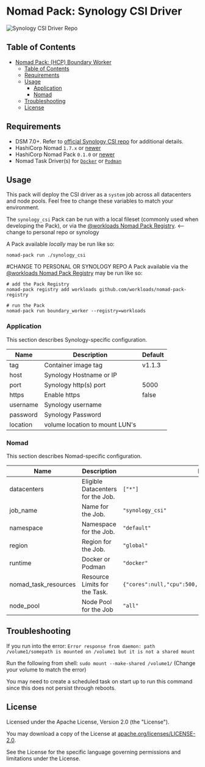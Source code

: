 # Nomad Pack: Synology CSI Driver

![Synology CSI Driver Repo](https://github.com/SynologyOpenSource/synology-csi)

## Table of Contents

<!-- TOC -->
* [Nomad Pack: (HCP) Boundary Worker](#nomad-pack-hcp-boundary-worker)
  * [Table of Contents](#table-of-contents)
  * [Requirements](#requirements)
  * [Usage](#usage)
    * [Application](#application)
    * [Nomad](#nomad)
  * [Troubleshooting](#troubleshooting)
  * [License](#license)
<!-- TOC -->

## Requirements

- DSM 7.0+. Refer to [official Synology CSI repo](https://github.com/SynologyOpenSource/synology-csi) for additional details.
- HashiCorp Nomad `1.7.x` or [newer](https://developer.hashicorp.com/nomad/install)
- HashiCorp Nomad Pack `0.1.0` or [newer](https://releases.hashicorp.com/nomad-pack/)
- Nomad Task Driver(s) for [`Docker`](https://developer.hashicorp.com/nomad/docs/drivers/docker) or [`Podman`](https://developer.hashicorp.com/nomad/plugins/drivers/podman)


## Usage

This pack will deploy the CSI driver as a `system` job across all datacenters and node pools. Feel free to change these variables to match your environment.

The `synology_csi` Pack can be run with a local fileset (commonly used when developing the Pack), or via the [@workloads Nomad Pack Registry](https://github.com/workloads/nomad-pack-registry). <-- change to personal repo or synology

A Pack available _locally_ may be run like so:

```shell
nomad-pack run ./synology_csi
```

#CHANGE TO PERSONAL OR SYNOLOGY REPO
A Pack available via the [@workloads Nomad Pack Registry](https://github.com/workloads/nomad-pack-registry) may be run like so:

```shell
# add the Pack Registry
nomad-pack registry add workloads github.com/workloads/nomad-pack-registry

# run the Pack
nomad-pack run boundary_worker --registry=workloads
```

<!-- BEGIN_PACK_DOCS -->

### Application

This section describes Synology-specific configuration.

| Name                                     | Description                                                                                                                            | Default |
| ---------------------------------------- | -------------------------------------------------------------------------------------------------------------------------------------- | ------- |
| tag | Container image tag |   v1.1.3 | 
| host | Synology Hostname or IP | |
| port     | Synology http(s) port | 5000 |
| https | Enable https |  false |
| username | Synology username | |
| password | Synology Password |  |
| location | volume location to mount LUN's |   |
 

### Nomad

This section describes Nomad-specific configuration.

| Name                              | Description                                        | Default |
| --------------------------------- | -------------------------------------------------- | ------- |
| datacenters             | Eligible Datacenters for the Job.                  | `["*"]` |
| job_name                    | Name for the Job.                                  | `"synology_csi"` |
| namespace               | Namespace for the Job.                             | `"default"` |
| region                  | Region for the Job.                                | `"global"` |
| runtime                | Docker or Podman                       | `"docker"` |
| nomad_task_resources              | Resource Limits for the Task.                      | `{"cores":null,"cpu":500,"memory":512,"memory_max":1024}` |
| node_pool                       |  Node Pool for the Job |  `"all"` |


## Troubleshooting

If you run into the error: `Error response from daemon: path /volume1/somepath is mounted on /volume1 but it is not a shared mount`

Run the following from shell: `sudo mount --make-shared /volume1/` (Change your volume to match the error)

You may need to create a scheduled task on start up to run this command since this does not persist through reboots.


## License

Licensed under the Apache License, Version 2.0 (the "License").

You may download a copy of the License at [apache.org/licenses/LICENSE-2.0](http://www.apache.org/licenses/LICENSE-2.0).

See the License for the specific language governing permissions and limitations under the License.
